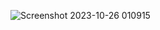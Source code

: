 ![Screenshot 2023-10-26 010915](https://github.com/CombatSurfCS2/surf_japan/assets/142919074/5eaf33d8-5e57-40ca-a098-50b506b9d103)
